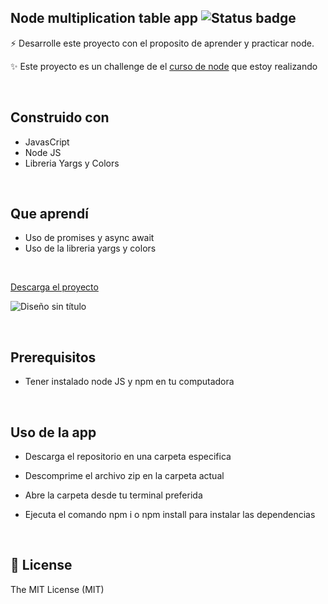 ## Node multiplication table app ![Status badge](https://img.shields.io/badge/status-Finished-green)


⚡️ Desarrolle este proyecto con el proposito de aprender y practicar node.

✨ Este proyecto es un challenge de el [curso de node](https://www.udemy.com/course/node-de-cero-a-experto/) que estoy realizando

&nbsp;

## Construido con


- JavasCript  
- Node JS
- Libreria Yargs y Colors
 
&nbsp; 

## Que aprendí


- Uso de promises y async await
- Uso de la libreria yargs y colors 

&nbsp;

[Descarga el proyecto](https://daveadbeel.github.io/FrontEndMentor-Componente-de-calificacion-interactivo/)

![Diseño sin título](https://repository-images.githubusercontent.com/505240484/ff33c110-7942-4f10-997f-a7f0ad6b47b9)

&nbsp;

## Prerequisitos

- Tener instalado node JS y npm en tu computadora

&nbsp;

## Uso de la app

- Descarga el repositorio en una carpeta especifica

- Descomprime el archivo zip en la carpeta actual

- Abre la carpeta desde tu terminal preferida

- Ejecuta el comando npm i o npm install para instalar las dependencias
  

&nbsp;

## 🧾 License
The MIT License (MIT)
